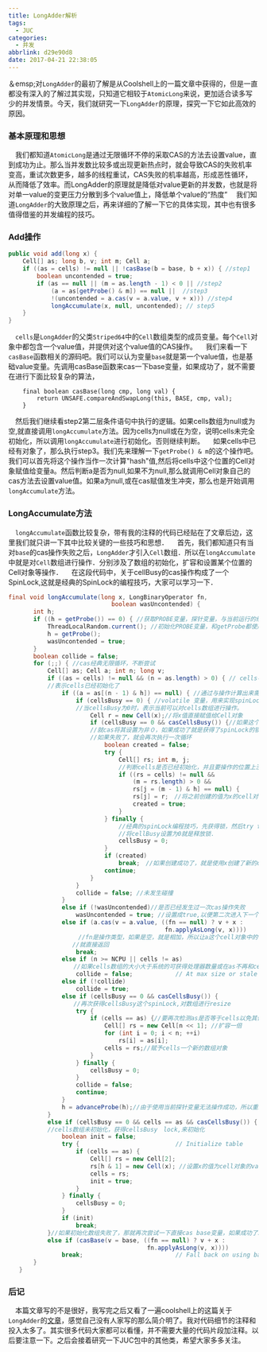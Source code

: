 ```yaml
---
title: LongAdder解析
tags:
  - JUC
categories:
  - 并发
abbrlink: d29e90d8
date: 2017-04-21 22:38:05
---
```


＆emsp;对`LongAdder`的最初了解是从Coolshell上的一篇文章中获得的，但是一直都没有深入的了解过其实现，只知道它相较于`AtomicLong`来说，更加适合读多写少的并发情景。今天，我们就研究一下`LongAdder`的原理，探究一下它如此高效的原因。
### 基本原理和思想
 我们都知道`AtomicLong`是通过无限循环不停的采取CAS的方法去设置value，直到成功为止。那么当并发数比较多或出现更新热点时，就会导致CAS的失败机率变高，重试次数更多，越多的线程重试，CAS失败的机率越高，形成恶性循环，从而降低了效率。而LongAdder的原理就是降低对value更新的并发数，也就是将对单一value的变更压力分散到多个value值上，降低单个value的“热度”
 我们知道`LongAdder`的大致原理之后，再来详细的了解一下它的具体实现，其中也有很多值得借鉴的并发编程的技巧。
### Add操作
``` java
public void add(long x) {
    Cell[] as; long b, v; int m; Cell a;
    if ((as = cells) != null || !casBase(b = base, b + x)) { //step1
        boolean uncontended = true;
        if (as == null || (m = as.length - 1) < 0 || //step2
            (a = as[getProbe() & m]) == null ||  //step3
            !(uncontended = a.cas(v = a.value, v + x))) //step4
            longAccumulate(x, null, uncontended); // step5
    }
}
```
 `cells`是`LongAdder`的父类`Striped64`中的`Cell`数组类型的成员变量。每个`Cell`对象中都包含一个value值，并提供对这个value值的CAS操作。
 我们来看一下`casBase`函数相关的源码吧。我们可以认为变量`base`就是第一个value值，也是基础value变量。先调用casBase函数来cas一下base变量，如果成功了，就不需要在进行下面比较复杂的算法，
```
    final boolean casBase(long cmp, long val) {
        return UNSAFE.compareAndSwapLong(this, BASE, cmp, val);
    }
```
 然后我们继续看step2第二层条件语句中执行的逻辑。如果cells数组为null或为空,就直接调用`longAccumulate`方法。因为cells为null或在为空，说明cells未完全初始化，所以调用`longAccumulate`进行初始化。否则继续判断。
 如果cells中已经有对象了，那么执行step3。我们先来理解一下`getProbe() & m`的这个操作吧。我们可以首先将这个操作当作一次计算"hash"值,然后将cells中这个位置的Cell对象赋值给变量a。然后判断a是否为null,如果不为null,那么就调用Cell对象自己的cas方法去设置value值。如果a为null,或在cas赋值发生冲突，那么也是开始调用`longAccumulate`方法。

### LongAccumulate方法
 `longAccumulate`函数比较复杂，带有我的注释的代码已经贴在了文章后边，这里我们就只讲一下其中比较关键的一些技巧和思想．
 首先，我们都知道只有当对`base`的cas操作失败之后，`LongAdder`才引入`Cell`数组．所以在`longAccumulate`中就是对`Cell`数组进行操作．分别涉及了数组的初始化，扩容和设置某个位置的Cell对象等操作．
 在这段代码中，关于cellBusy的cas操作构成了一个SpinLock,这就是经典的SpinLock的编程技巧，大家可以学习一下．

``` java
final void longAccumulate(long x, LongBinaryOperator fn,
                             boolean wasUncontended) {
       int h;
       if ((h = getProbe()) == 0) { //获取PROBE变量，探针变量，与当前运行的线程相关，不同线程不同
           ThreadLocalRandom.current(); //初始化PROBE变量，和getProbe都使用Unsafe类提供的原子性操作。
           h = getProbe();
           wasUncontended = true;
       }
       boolean collide = false;
       for (;;) { //cas经典无限循环，不断尝试
           Cell[] as; Cell a; int n; long v;
           if ((as = cells) != null && (n = as.length) > 0) { // cells不为null,并且数组size大于0
           //表示cells已经初始化了
               if ((a = as[(n - 1) & h]) == null) { //通过与操作计算出来需要操作的Cell对象的坐标
                   if (cellsBusy == 0) { //volatile 变量，用来实现spinLock,来在初始化和resize cells数组时使用。
                   //当cellsBusy为0时，表示当前可以对cells数组进行操作。 
                       Cell r = new Cell(x);//将x值直接赋值给Cell对象
                       if (cellsBusy == 0 && casCellsBusy()) {//如果这个时候cellsBusy还是0
                       //就cas将其设置为非０，如果成功了就是获得了spinLock的锁．可以对cells数组进行操作．
                       //如果失败了，就会再次执行一次循环
                           boolean created = false;
                           try {
                               Cell[] rs; int m, j;
                               //判断cells是否已经初始化，并且要操作的位置上没有cell对象．
                               if ((rs = cells) != null &&
                                   (m = rs.length) > 0 &&
                                   rs[j = (m - 1) & h] == null) {
                                   rs[j] = r;　//将之前创建的值为x的cell对象赋值到cells数组的响应位置．
                                   created = true;
                               }
                           } finally {
                               //经典的spinLock编程技巧，先获得锁，然后try finally将锁释放掉
                               //将cellBusy设置为0就是释放锁．
                               cellsBusy = 0;
                           }
                           if (created)
                               break;　//如果创建成功了，就是使用x创建了新的cell对象，也就是新创建了一个分担热点的value
                           continue; 
                       }
                   }
                   collide = false; //未发生碰撞
               }
               else if (!wasUncontended)//是否已经发生过一次cas操作失败
                   wasUncontended = true; //设置成true,以便第二次进入下一个else if 判断
               else if (a.cas(v = a.value, ((fn == null) ? v + x :
                                            fn.applyAsLong(v, x))))
                  　//fn是操作类型，如果是空，就是相加，所以让a这个cell对象中的value值和x相加，然后在cas设置，如果成果
                  //就直接返回
                   break;
               else if (n >= NCPU || cells != as)
               　　//如果cells数组的大小大于系统的可获得处理器数量或在as不再和cells相等．
                   collide = false;            // At max size or stale
               else if (!collide)
                   collide = true;
               else if (cellsBusy == 0 && casCellsBusy()) {
               　　//再次获得cellsBusy这个spinLock,对数组进行resize
                   try {
                       if (cells == as) {//要再次检测as是否等于cells以免其他线程已经对cells进行了操作．
                           Cell[] rs = new Cell[n << 1]; //扩容一倍
                           for (int i = 0; i < n; ++i)
                               rs[i] = as[i];
                           cells = rs;//赋予cells一个新的数组对象
                       }
                   } finally {
                       cellsBusy = 0;
                   }
                   collide = false;
                   continue;
               }
               h = advanceProbe(h);//由于使用当前探针变量无法操作成功，所以重新设置一个,再次尝试
           }
           else if (cellsBusy == 0 && cells == as && casCellsBusy()) {
           //cells数组未初始化，获得cellsBusy　lock,来初始化
               boolean init = false;
               try {                           // Initialize table
                   if (cells == as) {
                       Cell[] rs = new Cell[2];
                       rs[h & 1] = new Cell(x); //设置x的值为cell对象的value值
                       cells = rs;
                       init = true;
                   }
               } finally {
                   cellsBusy = 0;
               }
               if (init)
                   break;
           }//如果初始化数组失败了，那就再次尝试一下直接cas base变量，如果成功了就直接返回
           else if (casBase(v = base, ((fn == null) ? v + x :
                                       fn.applyAsLong(v, x))))
               break;                          // Fall back on using base
       }
   }
```

### 后记
&emsp;本篇文章写的不是很好，我写完之后又看了一遍coolshell上的这篇关于`LongAdder`的[文章](http://coolshell.cn/articles/11454.html)，感觉自己没有人家写的那么简介明了。我对代码细节的注释和投入太多了。其实很多代码大家都可以看懂，并不需要大量的代码片段加注释。以后要注意一下。之后会接着研究一下JUC包中的其他类，希望大家多多关注。
